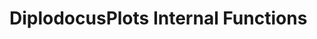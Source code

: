# DiplodocusPlots Internal Functions


<!-- ```@meta
CurrentModule = DiplodocusPlots
using DiplodocusTransport
end
``` -->

<!-- ```@autodocs
Modules = [DiplodocusPlots]
``` -->